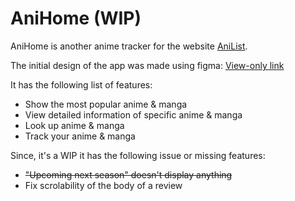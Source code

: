# AniHome (WIP)

AniHome is another anime tracker for the website [AniList](https://anilist.co/home).

The initial design of the app was made using figma: [View-only link](https://www.figma.com/design/Jib1ciye53Igwcx2xYl54d/AniHome?node-id=7-767&t=egdyqKlmfRQ6wp9K-1)

It has the following list of features:
- Show the most popular anime & manga
- View detailed information of specific anime & manga
- Look up anime & manga
- Track your anime & manga

Since, it's a WIP it has the following issue or missing features:
- ~~"Upcoming next season" doesn't display anything~~
- Fix scrolability of the body of a review
